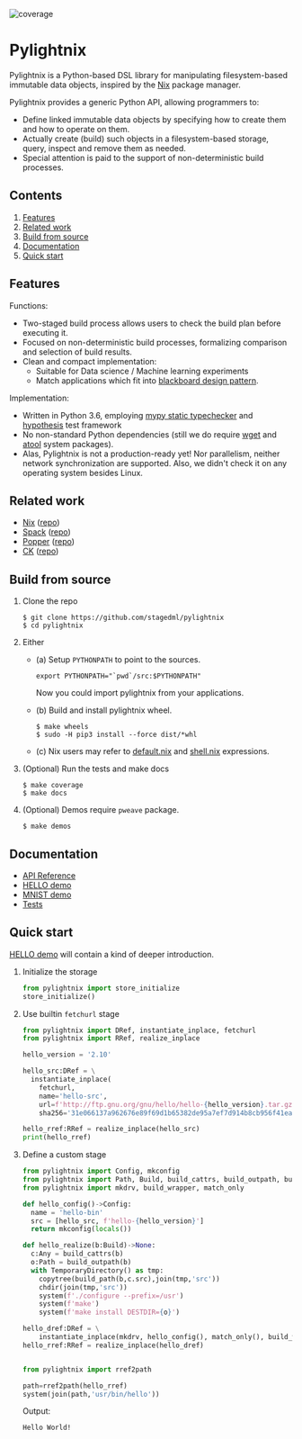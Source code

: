 ![coverage](https://codecov.io/gh/stagedml/pylightnix/branch/master/graph/badge.svg)


# Pylightnix

Pylightnix is a Python-based DSL library for manipulating filesystem-based
immutable data objects, inspired by the [Nix](https://nixos.org) package
manager.

Pylightnix provides a generic Python API, allowing programmers to:
* Define linked immutable data objects by specifying how to create them
  and how to operate on them.
* Actually create (build) such objects in a filesystem-based storage, query,
  inspect and remove them as needed.
* Special attention is paid to the support of non-deterministic build processes.


## Contents

1. [Features](#Features)
2. [Related work](#Related-work)
2. [Build from source](#Build-from-source)
3. [Documentation](#Documentation)
4. [Quick start](#Quick-start)


## Features

Functions:

* Two-staged build process allows users to check the build plan before executing
  it.
* Focused on non-deterministic build processes, formalizing comparison and selection
  of build results.
* Clean and compact implementation:
  - Suitable for Data science / Machine learning experiments
  - Match applications which fit into [blackboard design
    pattern](https://en.wikipedia.org/wiki/Blackboard_design_pattern).

Implementation:

* Written in Python 3.6, employing [mypy static
  typechecker](http://mypy-lang.org/) and [hypothesis](https://hypothesis.works)
  test framework
* No non-standard Python dependencies (still we do require
  [wget](https://www.gnu.org/software/wget/) and
  [atool](https://www.nongnu.org/atool/) system packages).
* Alas, Pylightnix is not a production-ready yet! Nor parallelism, neither network
  synchronization are supported. Also, we didn't check it on any operating system
  besides Linux.


## Related work

* [Nix](https://nixos.org) ([repo](https://github.com/nixos/nix))
* [Spack](https://spack.io) ([repo](https://github.com/spack/spack))
* [Popper](https://falsifiable.us) ([repo](https://github.com/systemslab/popper))
* [CK](https://cknowledge.org) ([repo](https://github.com/ctuning/ck))


## Build from source

1. Clone the repo
   ```
   $ git clone https://github.com/stagedml/pylightnix
   $ cd pylightnix
   ```
2. Either
   - (a) Setup `PYTHONPATH` to point to the sources.
     ```
     export PYTHONPATH="`pwd`/src:$PYTHONPATH"
     ```
     Now you could import pylightnix from your applications.

   - (b) Build and install pylightnix wheel.
     ```
     $ make wheels
     $ sudo -H pip3 install --force dist/*whl
     ```
   - (c) Nix users may refer to [default.nix](./default.nix) and
     [shell.nix](./shell.nix) expressions.
3. (Optional) Run the tests and make docs
   ```
   $ make coverage
   $ make docs
   ```
4. (Optional) Demos require `pweave` package.
   ```
   $ make demos
   ```

## Documentation

* [API Reference](./docs/Reference.md)
* [HELLO demo](./docs/demos/HELLO.md)
* [MNIST demo](./docs/demos/MNIST.md)
* [Tests](./tests)

## Quick start

[HELLO demo](./docs/demos/HELLO.md) will contain a kind of deeper introduction.

1. Initialize the storage

   ```python
   from pylightnix import store_initialize
   store_initialize()
   ```

2. Use builtin `fetchurl` stage

   ```python
   from pylightnix import DRef, instantiate_inplace, fetchurl
   from pylightnix import RRef, realize_inplace

   hello_version = '2.10'

   hello_src:DRef = \
     instantiate_inplace(
       fetchurl,
       name='hello-src',
       url=f'http://ftp.gnu.org/gnu/hello/hello-{hello_version}.tar.gz',
       sha256='31e066137a962676e89f69d1b65382de95a7ef7d914b8cb956f41ea72e0f516b')

   hello_rref:RRef = realize_inplace(hello_src)
   print(hello_rref)
   ```

3. Define a custom stage

   ```python
   from pylightnix import Config, mkconfig
   from pylightnix import Path, Build, build_cattrs, build_outpath, build_path
   from pylightnix import mkdrv, build_wrapper, match_only

   def hello_config()->Config:
     name = 'hello-bin'
     src = [hello_src, f'hello-{hello_version}']
     return mkconfig(locals())

   def hello_realize(b:Build)->None:
     c:Any = build_cattrs(b)
     o:Path = build_outpath(b)
     with TemporaryDirectory() as tmp:
       copytree(build_path(b,c.src),join(tmp,'src'))
       chdir(join(tmp,'src'))
       system(f'./configure --prefix=/usr')
       system(f'make')
       system(f'make install DESTDIR={o}')

   hello_dref:DRef = \
       instantiate_inplace(mkdrv, hello_config(), match_only(), build_wrapper(hello_realize))
   hello_rref:RRef = realize_inplace(hello_dref)


   from pylightnix import rref2path

   path=rref2path(hello_rref)
   system(join(path,'usr/bin/hello'))
   ```

   Output:
   ```
   Hello World!
   ```
